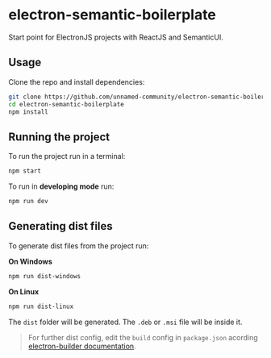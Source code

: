 # electron-semantic-boilerplate

Start point for ElectronJS projects with ReactJS and SemanticUI.

## Usage

Clone the repo and install dependencies:

```bash
git clone https://github.com/unnamed-community/electron-semantic-boilerplate.git
cd electron-semantic-boilerplate
npm install
```

## Running the project

To run the project run in a terminal:

```bash
npm start
```

To run in **developing mode** run:

```bash
npm run dev
```

## Generating dist files

To generate dist files from the project run:

**On Windows**
```powershell
npm run dist-windows
```

**On Linux**
```bash
npm run dist-linux
```

The `dist` folder will be generated. The `.deb` or `.msi` file will be inside it.

> For further dist config, edit the `build` config in `package.json` acording [electron-builder documentation](https://www.electron.build/configuration/configuration).
